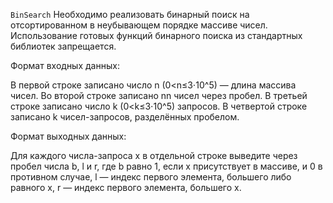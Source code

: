 `BinSearch` 
Необходимо реализовать бинарный поиск на отсортированном в неубывающем порядке массиве чисел.
Использование готовых функций бинарного поиска из стандартных библиотек запрещается.

Формат входных данных:

В первой строке записано число n (0<n≤3⋅10^5) — длина массива чисел. Во второй строке записано nn чисел через пробел.
В третьей строке записано число k (0<k≤3⋅10^5) запросов. В четвертой строке записано k чисел-запросов, разделённых пробелом.

Формат выходных данных:

Для каждого числа-запроса x в отдельной строке выведите через пробел числа b, l и r, где b равно 1, если x присутствует в массиве, и 0 в противном случае, l — индекс первого элемента, большего либо равного x, r — индекс первого элемента, большего x.
